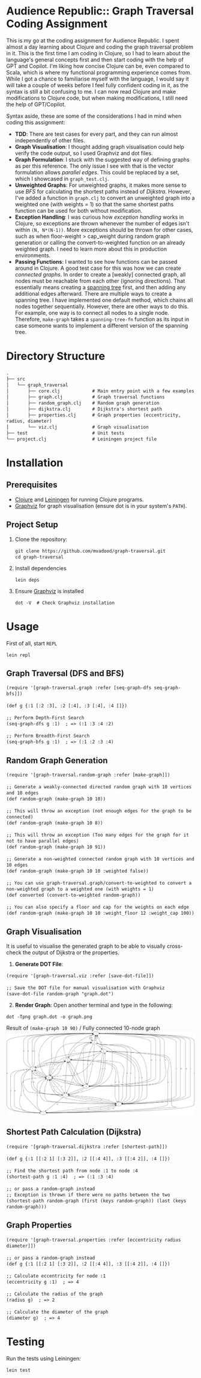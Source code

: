 # Audience Republic:: Graph Traversal Coding Assignment
This is my go at the coding assignment for Audience Republic. I spent almost a day learning about Clojure and coding the graph traversal problem in it. This is the first time I am coding in Clojure, so I had to learn about the language's general concepts first and then start coding with the help of GPT and Copilot. I'm liking how concise Clojure can be, even compared to Scala, which is where my functional programming experience comes from. While I got a chance to familiarise myself with the language, I would say it will take a couple of weeks before I feel fully confident coding in it, as the syntax is still a bit confusing to me. I can now read Clojure and make modifications to Clojure code, but when making modifications, I still need the help of GPT/Copilot.

Syntax aside, these are some of the considerations I had in mind when coding this assignment:

* **TDD**: There are test cases for every part, and they can run almost independently of other files.
* **Graph Visualisation**: I thought adding graph visualisation could help verify the code output, so I used Graphviz and dot files.
* **Graph Formulation**: I stuck with the suggested way of defining graphs as per this reference. The only issue I see with that is the vector formulation allows *parallel edges*. This could be replaced by a set, which I showcased in `graph_test.clj`.
* **Unweighted Graphs**: For unweighted graphs, it makes more sense to use *BFS* for calculating the shortest paths instead of *Dijkstra*. However, I've added a function in `graph.clj` to convert an unweighted graph into a weighted one (with weights = 1) so that the same shortest paths function can be used for both without modification.
* **Exception Handling**: I was curious how *exception handling* works in Clojure, so exceptions are thrown whenever the number of edges isn't within `(N, N*(N-1))`. More exceptions should be thrown for other cases, such as when floor-weight > cap_weight during random graph generation or calling the convert-to-weighted function on an already weighted graph. I need to learn more about this in production environments.
* **Passing Functions**: I wanted to see how functions can be passed around in Clojure. A good test case for this was how we can create *connected graphs*. In order to create a [weakly] connected graph, all nodes must be reachable from each other (ignoring directions). That essentially means creating a [spanning tree](https://en.wikipedia.org/wiki/Spanning_tree) first, and then adding any additional edges afterward. There are multiple ways to create a spanning tree. I have implemented one default method, which chains all nodes together sequentially. However, there are other ways to do this. For example, one way is to connect all nodes to a single node. Therefore, `make-graph` takes a `spanning-tree-fn` function as its input in case someone wants to implement a different version of the spanning tree.

 

# Directory Structure

```
.
├── src
│   └── graph_traversal
│       ├── core.clj            # Main entry point with a few examples
│       ├── graph.clj           # Graph traversal functions
│       ├── random_graph.clj    # Random graph generation
│       ├── dijkstra.clj        # Dijkstra's shortest path
│       ├── properties.clj      # Graph properties (eccentricity, radius, diameter)
│       └── viz.clj             # Graph visualisation
├── test                        # Unit tests
└── project.clj                 # Leiningen project file

```

# Installation
## Prerequisites

* [Clojure](https://clojure.org/) and [Leiningen](https://leiningen.org/) for running Clojure programs.
* [Graphviz](https://graphviz.org/) for graph visualisation (ensure dot is in your system's `PATH`).

## Project Setup
1. Clone the repository:
   ```
   git clone https://github.com/mvadood/graph-traversal.git
   cd graph-traversal
   ```
2. Install dependencies
   ```
   lein deps
   ```
3. Ensure [Graphviz](https://graphviz.org/) is installed
   ```
   dot -V  # Check Graphviz installation
   ```

# Usage
First of all, start `REPL`
```
lein repl
```

## Graph Traversal (DFS and BFS)
```
(require '[graph-traversal.graph :refer [seq-graph-dfs seq-graph-bfs]])

(def g {:1 [:2 :3], :2 [:4], :3 [:4], :4 []})

;; Perform Depth-First Search
(seq-graph-dfs g :1)  ; => (:1 :3 :4 :2)

;; Perform Breadth-First Search
(seq-graph-bfs g :1)  ; => (:1 :2 :3 :4)

```

## Random Graph Generation
```
(require '[graph-traversal.random-graph :refer [make-graph]])

;; Generate a weakly-connected directed random graph with 10 vertices and 10 edges
(def random-graph (make-graph 10 10))

;; This will throw an exception (not enough edges for the graph to be connected)
(def random-graph (make-graph 10 8))

;; This will throw an exception (Too many edges for the graph for it not to have parallel edges)
(def random-graph (make-graph 10 91))

;; Generate a non-weighted connected random graph with 10 vertices and 10 edges
(def random-graph (make-graph 10 10 :weighted false))

;; You can use graph-traversal.graph/convert-to-weighted to convert a non-weighted graph to a weighted one (with weights = 1)
(def converted (convert-to-weighted random-graph))

;; You can also specify a floor and cap for the weights on each edge
(def random-graph (make-graph 10 10 :weight_floor 12 :weight_cap 100))

```

## Graph Visualisation
It is useful to visualise the generated graph to be able to visually cross-check the output of Dijkstra or the properties.

1. **Generate DOT File**:

```
(require '[graph-traversal.viz :refer [save-dot-file]])

;; Save the DOT file for manual visualisation with Graphviz
(save-dot-file random-graph "graph.dot")

```
2. **Render Graph**: Open another terminal and type in the following:

```
dot -Tpng graph.dot -o graph.png
```

Result of `(make-graph 10 90)` / Fully connected 10-node graph
![Fully connected 10-node graph](example_graph.png)

## Shortest Path Calculation (Dijkstra)
```
(require '[graph-traversal.dijkstra :refer [shortest-path]])

(def g {:1 [[:2 1] [:3 2]], :2 [[:4 4]], :3 [[:4 2]], :4 []})

;; Find the shortest path from node :1 to node :4
(shortest-path g :1 :4)  ; => (:1 :3 :4)

;; or pass a random-graph instead
;; Exception is thrown if there were no paths between the two
(shortest-path random-graph (first (keys random-graph)) (last (keys random-graph)))
```
## Graph Properties
```
(require '[graph-traversal.properties :refer [eccentricity radius diameter]])

;; or pass a random-graph instead
(def g {:1 [[:2 1] [:3 2]], :2 [[:4 4]], :3 [[:4 2]], :4 []})

;; Calculate eccentricity for node :1
(eccentricity g :1)  ; => 4

;; Calculate the radius of the graph
(radius g)  ; => 2

;; Calculate the diameter of the graph
(diameter g)  ; => 4
```

# Testing
Run the tests using Leiningen:
```
lein test
```